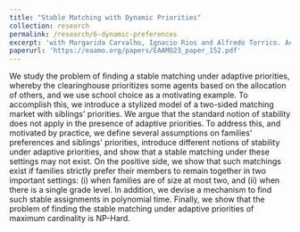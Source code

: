 ```yaml
---
title: "Stable Matching with Dynamic Priorities"
collection: research
permalink: /research/6-dynamic-preferences
excerpt: 'with Margarida Carvalho, Ignacio Rios and Alfredo Torrico. Accepted at EC 2025, EAAMO 2023.'
paperurl: 'https://eaamo.org/papers/EAAMO23_paper_152.pdf'
---
```

We study the problem of finding a stable matching under adaptive priorities, whereby the clearinghouse prioritizes some agents based on the allocation of others, and we use school choice as a motivating example. 
To accomplish this, we introduce a stylized model of a two-sided matching market with siblings' priorities. 
We argue that the standard notion of stability does not apply in the presence of adaptive priorities. 
To address this, and motivated by practice, we define several assumptions on families' preferences and siblings' priorities, introduce different notions of stability under adaptive priorities, and show that a stable matching under these settings may not exist. 
On the positive side, we show that such matchings exist if families strictly prefer their members to remain together in two important settings: (i) when families are of size at most two, and (ii) when there is a single grade level. 
In addition, we devise a mechanism to find such stable assignments in polynomial time. Finally, we show that the problem of finding the stable matching under adaptive priorities of maximum cardinality is NP-Hard.


